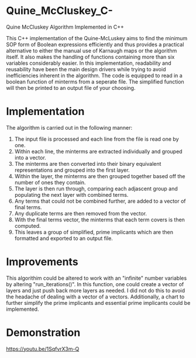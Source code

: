 # Quine_McCluskey_C-
Quine McCluskey Algorithm Implemented in C++

This C++ implementation of the Quine-McLuskey aims to find the minimum SOP form of Boolean expressions efficiently and thus provides a practical alternative to either the manual use of Karnaugh maps or the algorithm itself. It also makes the handling of functions containing more than six variables considerably easier. In this implementation, readability and reusability have been the main design drivers while trying to avoid inefficiencies inherent in the algorithm. The code is equipped to read in a boolean function of minterms from a seperate file. The simplified function will then be printed to an output file of your choosing.

# Implementation
The algorithm is carried out in the following manner:
1. The input file is processed and each line from the file is read one by one.
2. Within each line, the minterms are extracted individually and grouped into a vector.
3. The minterms are then converted into their binary equivalent representations and grouped into the first layer.
4. Within the layer, the minterms are then grouped together based off the number of ones they contain.
5. The layer is then run through, comparing each adjascent group and populating the next layer with combined terms.
6. Any terms that could not be combined further, are added to a vector of final terms.
7. Any duplicate terms are then removed from the vector.
8. With the final terms vector, the minterms that each term covers is then computed.
10. This leaves a group of simplified, prime implicants which are then formatted and exported to an output file.

# Improvements
This algorithim could be altered to work with an "infinite" number variables by altering "run_iterations()". In this function, one could create a vector of layers and just push back more layers as needed. I did not do this to avoid the headache of dealing with a vector of a vectors. Additionally, a chart to further simplify the prime implicants and essential prime implicants could be implemented.

# Demonstration
https://youtu.be/1SqfvrX3m-Q 
